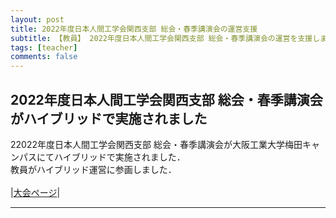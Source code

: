 ```yaml
---
layout: post
title: 2022年度日本人間工学会関西支部 総会・春季講演会の運営支援
subtitle: 【教員】 2022年度日本人間工学会関西支部 総会・春季講演会の運営を支援しました
tags: [teacher]
comments: false
---
```


## 2022年度日本人間工学会関西支部 総会・春季講演会がハイブリッドで実施されました<br>

22022年度日本人間工学会関西支部 総会・春季講演会が大阪工業大学梅田キャンパスにてハイブリッドで実施されました．<br>
教員がハイブリッド運営に参画しました．<br>
<br>
|[大会ページ](https://www.ergonomics.jp/local-branch/kansai/detail/20230318gm.html)|

<hr>
